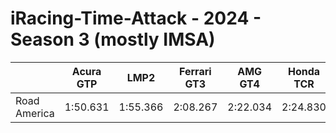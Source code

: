 # iRacing-Time-Attack - 2024 - Season 3 (mostly IMSA)

||Acura GTP|LMP2|Ferrari GT3|AMG GT4|Honda TCR|GR86|
|---|---|---|---|---|---|---|
|Road America|1:50.631|1:55.366|2:08.267|2:22.034|2:24.830|2:36.311|
